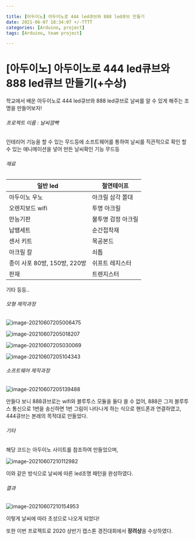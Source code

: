 ```yaml
---

title: [아두이노] 아두이노로 444 led큐브와 888 led큐브 만들기
date: 2021-06-07 18:34:07 +/-TTTT
categories: [Arduino, project]
tags: [Arduino, team project] 

---
```


# [아두이노] 아두이노로 444 led큐브와 888 led큐브 만들기(+수상)



학교에서 배운 아두이노로 444 led큐브와 888 led큐브로 날씨를 알 수 있게 해주는 조명을 만들어보자!



###### 프로젝트 이름 : 날씨깜빡

인테리어 기능을 할 수 있는 무드등에 소프트웨어를 통하여 날씨를 직관적으로 확인 할 수 있는 애니메이션을 넣어 만든 날씨확인 기능 무드등



###### 재료

| 일반 led                     | 절연테이프         |
| ---------------------------- | ------------------ |
| 아두이노 우노                | 아크릴 삼각 쫄대   |
| 오렌지보드 wifi              | 투명 아크릴        |
| 만능기판                     | 불투명 검정 아크릴 |
| 납땜세트                     | 순간접착재         |
| 센서 키트                    | 목공본드           |
| 아크릴 칼                    | 쇠톱               |
| 종이 사포 80방, 150방, 220방 | 쉬프트 레지스터    |
| 판재                         | 트렌지스터         |

기타 등등..



###### 모형 제작과정

![image-20210607205006475](C:\Users\kikip\AppData\Roaming\Typora\typora-user-images\image-20210607205006475.png)

![image-20210607205018207](C:\Users\kikip\AppData\Roaming\Typora\typora-user-images\image-20210607205018207.png)

![image-20210607205030069](C:\Users\kikip\AppData\Roaming\Typora\typora-user-images\image-20210607205030069.png)

![image-20210607205104343](C:\Users\kikip\AppData\Roaming\Typora\typora-user-images\image-20210607205104343.png)



###### 소프트웨어 제작과정

![image-20210607205139488](C:\Users\kikip\AppData\Roaming\Typora\typora-user-images\image-20210607205139488.png)



만들다 보니 888큐브로는 wifi와 블루투스 모듈을 둘다 쓸 수 없어, 888은 그저 블루투스 통신으로 1번을 송신하면 1번 그림이 나타나게 하는 식으로 핸드폰과 연결하였고, 444큐브는 본래의 목적대로 만들었다.



###### 기타

해당 코드는 아두이노 사이트를 참조하여 만들었으며,

![image-20210607210112982](C:\Users\kikip\AppData\Roaming\Typora\typora-user-images\image-20210607210112982.png)

이와 같은 방식으로 날씨에 따른 led조명 패턴을 완성하였다.



###### 결과

![image-20210607210154953](C:\Users\kikip\AppData\Roaming\Typora\typora-user-images\image-20210607210154953.png)

이렇게 날씨에 따라 초성으로 나오게 되었다!

또한 이번 프로젝트로 2020 상반기 캡스톤 경진대회에서 **장려상**을 수상하였다.



